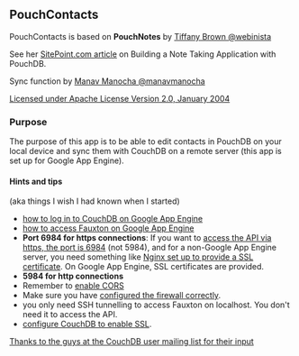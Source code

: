 ## PouchContacts

PouchContacts is based on **PouchNotes** by [Tiffany Brown @webinista](https://github.com/webinista)

See her [SitePoint.com article](http://www.sitepoint.com/building-offline-first-app-pouchdb/) on Building a Note Taking Application with PouchDB.

Sync function by [Manav Manocha @manavmanocha](https://github.com/manavmanocha/pouchnotes)

[Licensed under Apache License Version 2.0, January 2004](https://github.com/vogelbeere/pouchcontacts/blob/master/LICENSE)

### Purpose

The purpose of this app is to be able to edit contacts in PouchDB on your local device and sync them with CouchDB on a remote server (this app is set up for Google App Engine).

#### Hints and tips
(aka things I wish I had known when I started)

- [how to log in to CouchDB on Google App Engine](https://stackoverflow.com/questions/47474384/couchdb-login-access-on-google-app-engine)
- [how to access Fauxton on Google App Engine](https://stackoverflow.com/questions/47349446/how-do-i-access-fauxton-on-the-google-appengine-platform)
- **Port 6984 for https connections**: If you want to [access the API via https, the port is 6984](https://cwiki.apache.org/confluence/pages/viewpage.action?pageId=48203146) (not 5984), and for a non-Google App Engine server, you need something like [Nginx set up to provide a SSL certificate](https://cwiki.apache.org/confluence/display/COUCHDB/Nginx+as+a+proxy). On Google App Engine, SSL certificates are provided.
- **5984 for http connections**
- Remember to [enable CORS](https://github.com/BauweBijl/gaecors)
- Make sure you have [configured the firewall correctly](https://docs.bitnami.com/google/faq/#how-to-open-the-server-ports-for-remote-access).
- you only need SSH tunnelling to access Fauxton on localhost. You don't need it to access the API.
- [configure CouchDB to enable SSL](https://docs.bitnami.com/virtual-machine/infrastructure/couchdb/#how-to-enable-ssl-for-https-on-couchdb).

[Thanks to the guys at the CouchDB user mailing list for their input](https://mail-archives.apache.org/mod_mbox/couchdb-user/201711.mbox/browser)
